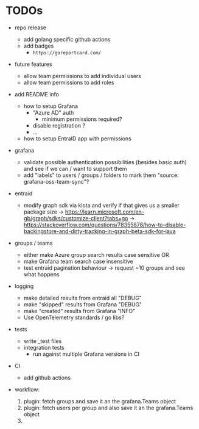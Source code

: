 # TODOs

- repo release
    - add golang specific github actions
    - add badges
        - `https://goreportcard.com/`

- future features
    - allow team permissions to add individual users
    - allow team permissions to add roles

- add README info
    - how to setup Grafana
        - "Azure AD" auth
            - minimum permissions required?
        - disable registration ?
        - ...
    - how to setup EntraID app with permissions

- grafana
    - validate possible authentication possibilities (besides basic auth) and see if we can / want to support them
    - add "labels" to users / groups / folders to mark them "source: grafana-oss-team-sync"?

- entraid
    - modify graph sdk via kiota and verify if that gives us a smaller package size
        -> https://learn.microsoft.com/en-gb/graph/sdks/customize-client?tabs=go
        -> https://stackoverflow.com/questions/78355878/how-to-disable-backingstore-and-dirty-tracking-in-graph-beta-sdk-for-java

- groups / teams
    - either make Azure group search results case sensitive OR
    - make Grafana team search case insensitive
    - test entraid pagination behaviour -> request ~10 groups and see what happens

- logging
    - make detailed results from entraid all "DEBUG"
    - make "skipped" results from Grafana "DEBUG"
    - make "created" results from Grafana "INFO"
    - Use OpenTelemetry standards / go libs?

- tests
    - write _test files
    - integration tests
        - run against multiple Grafana versions in CI

- CI
    - add github actions

- workflow:
    1. plugin: fetch groups and save it an the grafana.Teams object
    2. plugin: fetch users per group and also save it an the grafana.Teams object
    3. 